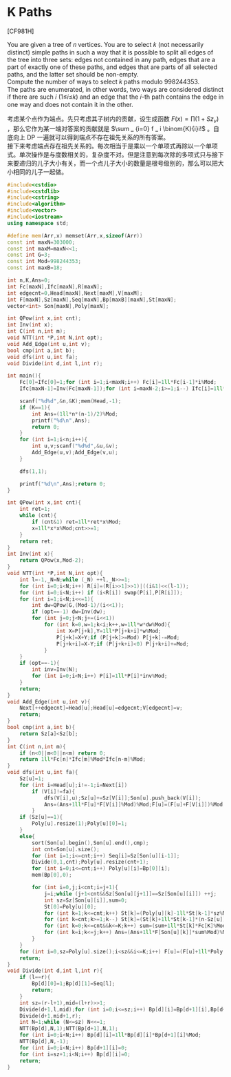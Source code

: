 # K Paths
[CF981H]

You are given a tree of 𝑛 vertices. You are to select 𝑘 (not necessarily distinct) simple paths in such a way that it is possible to split all edges of the tree into three sets: edges not contained in any path, edges that are a part of exactly one of these paths, and edges that are parts of all selected paths, and the latter set should be non-empty.  
Compute the number of ways to select 𝑘 paths modulo 998244353.  
The paths are enumerated, in other words, two ways are considered distinct if there are such 𝑖 (1≤𝑖≤𝑘) and an edge that the 𝑖-th path contains the edge in one way and does not contain it in the other.

考虑某个点作为端点。先只考虑其子树内的贡献，设生成函数 $F(x)=\prod (1+Sz _ v)$ ，那么它作为某一端对答案的贡献就是 $\sum _ {i=0} f _ i \binom{K}{i}i!$ 。自底向上 DP 一遍就可以得到端点不存在祖先关系的所有答案。  
接下来考虑端点存在祖先关系的。每次相当于是乘以一个单项式再除以一个单项式。单次操作是与度数相关的，复杂度不对。但是注意到每次除的多项式只与接下来要递归的儿子大小有关，而一个点儿子大小的数量是根号级别的，那么可以把大小相同的儿子一起做。

```cpp
#include<cstdio>
#include<cstdlib>
#include<cstring>
#include<algorithm>
#include<vector>
#include<iostream>
using namespace std;

#define mem(Arr,x) memset(Arr,x,sizeof(Arr))
const int maxN=303000;
const int maxM=maxN<<1;
const int G=3;
const int Mod=998244353;
const int maxB=18;

int n,K,Ans=0;
int Fc[maxN],Ifc[maxN],R[maxN];
int edgecnt=0,Head[maxN],Next[maxM],V[maxM];
int F[maxN],Sz[maxN],Seq[maxN],Bp[maxB][maxN],St[maxN];
vector<int> Son[maxN],Poly[maxN];

int QPow(int x,int cnt);
int Inv(int x);
int C(int n,int m);
void NTT(int *P,int N,int opt);
void Add_Edge(int u,int v);
bool cmp(int a,int b);
void dfs(int u,int fa);
void Divide(int d,int l,int r);

int main(){
    Fc[0]=Ifc[0]=1;for (int i=1;i<maxN;i++) Fc[i]=1ll*Fc[i-1]*i%Mod;
    Ifc[maxN-1]=Inv(Fc[maxN-1]);for (int i=maxN-2;i>=1;i--) Ifc[i]=1ll*Ifc[i+1]*(i+1)%Mod;

    scanf("%d%d",&n,&K);mem(Head,-1);
    if (K==1){
        int Ans=(1ll*n*(n-1)/2)%Mod;
        printf("%d\n",Ans);
        return 0;
    }
    for (int i=1;i<n;i++){
        int u,v;scanf("%d%d",&u,&v);
        Add_Edge(u,v);Add_Edge(v,u);
    }

    dfs(1,1);

    printf("%d\n",Ans);return 0;
}

int QPow(int x,int cnt){
    int ret=1;
    while (cnt){
        if (cnt&1) ret=1ll*ret*x%Mod;
        x=1ll*x*x%Mod;cnt>>=1;
    }
    return ret;
}
int Inv(int x){
    return QPow(x,Mod-2);
}
void NTT(int *P,int N,int opt){
    int l=-1,_N=N;while (_N) ++l,_N>>=1;
    for (int i=0;i<N;i++) R[i]=(R[i>>1]>>1)|((i&1)<<(l-1));
    for (int i=0;i<N;i++) if (i<R[i]) swap(P[i],P[R[i]]);
    for (int i=1;i<N;i<<=1){
        int dw=QPow(G,(Mod-1)/(i<<1));
        if (opt==-1) dw=Inv(dw);
        for (int j=0;j<N;j+=(i<<1))
            for (int k=0,w=1;k<i;k++,w=1ll*w*dw%Mod){
                int X=P[j+k],Y=1ll*P[j+k+i]*w%Mod;
                P[j+k]=X+Y;if (P[j+k]>=Mod) P[j+k]-=Mod;
                P[j+k+i]=X-Y;if (P[j+k+i]<0) P[j+k+i]+=Mod;
            }
    }
    if (opt==-1){
        int inv=Inv(N);
        for (int i=0;i<N;i++) P[i]=1ll*P[i]*inv%Mod;
    }
    return;
}
void Add_Edge(int u,int v){
    Next[++edgecnt]=Head[u];Head[u]=edgecnt;V[edgecnt]=v;
    return;
}
bool cmp(int a,int b){
    return Sz[a]<Sz[b];
}
int C(int n,int m){
    if (n<0||m<0||n<m) return 0;
    return 1ll*Fc[n]*Ifc[m]%Mod*Ifc[n-m]%Mod;
}
void dfs(int u,int fa){
    Sz[u]=1;
    for (int i=Head[u];i!=-1;i=Next[i])
        if (V[i]!=fa){
            dfs(V[i],u);Sz[u]+=Sz[V[i]];Son[u].push_back(V[i]);
            Ans=(Ans+1ll*F[u]*F[V[i]]%Mod)%Mod;F[u]=(F[u]+F[V[i]])%Mod;
        }
    if (Sz[u]==1){
        Poly[u].resize(1);Poly[u][0]=1;
    }
    else{
        sort(Son[u].begin(),Son[u].end(),cmp);
        int cnt=Son[u].size();
        for (int i=1;i<=cnt;i++) Seq[i]=Sz[Son[u][i-1]];
        Divide(0,1,cnt);Poly[u].resize(cnt+1);
        for (int i=0;i<=cnt;i++) Poly[u][i]=Bp[0][i];
        mem(Bp[0],0);

        for (int i=0,j;i<cnt;i=j+1){
            j=i;while (j+1<cnt&&Sz[Son[u][j+1]]==Sz[Son[u][i]]) ++j;
            int sz=Sz[Son[u][i]],sum=0;
            St[0]=Poly[u][0];
            for (int k=1;k<=cnt;k++) St[k]=(Poly[u][k]-1ll*St[k-1]*sz%Mod+Mod)%Mod;
            for (int k=cnt;k>=1;k--) St[k]=(St[k]+1ll*St[k-1]*(n-Sz[u])%Mod)%Mod;
            for (int k=0;k<=cnt&&k<=K;k++) sum=(sum+1ll*St[k]*Fc[K]%Mod*Ifc[K-k]%Mod)%Mod;
            for (int k=i;k<=j;k++) Ans=(Ans+1ll*F[Son[u][k]]*sum%Mod)%Mod;
        }
    }
    for (int i=0,sz=Poly[u].size();i<sz&&i<=K;i++) F[u]=(F[u]+1ll*Poly[u][i]*Fc[K]%Mod*Ifc[K-i]%Mod)%Mod;
    return;
}
void Divide(int d,int l,int r){
    if (l==r){
        Bp[d][0]=1;Bp[d][1]=Seq[l];
        return;
    }
    int sz=(r-l+1),mid=(l+r)>>1;
    Divide(d+1,l,mid);for (int i=0;i<=sz;i++) Bp[d][i]=Bp[d+1][i],Bp[d+1][i]=0;
    Divide(d+1,mid+1,r);
    int N=1;while (N<=sz) N<<=1;
    NTT(Bp[d],N,1);NTT(Bp[d+1],N,1);
    for (int i=0;i<N;i++) Bp[d][i]=1ll*Bp[d][i]*Bp[d+1][i]%Mod;
    NTT(Bp[d],N,-1);
    for (int i=0;i<N;i++) Bp[d+1][i]=0;
    for (int i=sz+1;i<N;i++) Bp[d][i]=0;
    return;
}
```